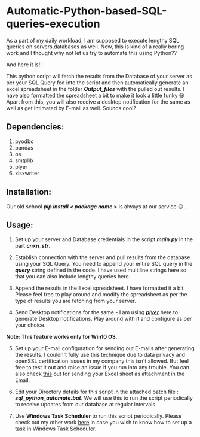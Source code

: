 # Automatic-Python-based-SQL-queries-execution

As a part of my daily workload, I am supposed to execute lengthy SQL queries on servers,databases as well. Now, this is kind of a really boring work and I thought why not let us try to automate this using Python?? 

And here it is!!

This python script will fetch the results from the Database of your server as per your SQL Query fed into the script and then automatically generate an excel spreadsheet in the folder ***Output_files*** with the pulled out results. I have also formatted the spreadsheet a bit to make it look a little funky :laughing: 
Apart from this, you will also receive a desktop notification for the same as well as get intimated by E-mail as well. Sounds cool?

## Dependencies:
1. pyodbc
2. pandas
3. os
4. smtplib
5. plyer
6. xlsxwriter

## Installation: 
Our old school ***pip install < package name >*** is always at our service :wink: .

## Usage:
1. Set up your server and Database credentials in the script ***main.py*** in the part ***cnxn_str***.

2. Establish connection with the server and pull results from the database using your SQL Query. You need to append your entire SQL query in the ***query*** string defined in the code. I have used multiline strings here so that you can also include lengthy queries here.

3. Append the results in the Excel spreadsheet. I have formatted it a bit. Please feel free to play around and modify the spreadsheet as per the type of results you are fetching from your server.

4. Send Desktop notifications for the same - I am using [***plyer***](https://plyer.readthedocs.io/en/latest/) here to generate Desktop notifications. Play around with it and configure as per your choice.

**Note: This feature works only for Win10 OS.** 

5. Set up your E-mail configuration for sending out E-mails after generating the results. I couldn't fully use this technique due to data privacy and openSSL certification issues in my company this isn't allowed. But feel free to test it out and raise an issue if you run into any trouble. You can also check [this](https://www.tutorialspoint.com/send-mail-with-attachment-from-your-gmail-account-using-python) out for sending your Excel sheet as attachment in the Email.

6. Edit your Directory details for this script in the attached batch file : ***sql_python_automate.bat***. We will use this to run the script periodically to receive updates from our database at regular intervals.

7. Use **Windows Task Scheduler** to run this script periodically. Please check out my other work [here](https://github.com/prateekralhan/COVID-19-Tracker-using-Desktop-Notifications-) in case you wish to know how to set up a task in Windows Task Scheduler.
